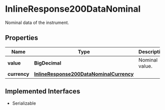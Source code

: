 

# InlineResponse200DataNominal

Nominal data of the instrument.

## Properties

Name | Type | Description | Notes
------------ | ------------- | ------------- | -------------
**value** | **BigDecimal** | Nominal value. |  [optional]
**currency** | [**InlineResponse200DataNominalCurrency**](InlineResponse200DataNominalCurrency.md) |  |  [optional]


## Implemented Interfaces

* Serializable


